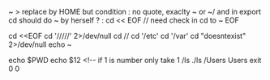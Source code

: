 ~ > replace by HOME but condition : no quote, exaclty ~ or ~/ and in export
cd should do ~ by herself ? : cd << EOF // need check in cd to
~
EOF

cd <<EOF
cd '/////' 2>/dev/null 
cd // 
cd '/etc' 
cd '/var' 
cd "doesntexist" 2>/dev/null 
echo ~
<!-- echo '\" ' " \"\"" <!-- need interpret \ ?
echo \\\" \\\" \\\" \\\"\\\"\\\" \\\'\\\'\\\' -->
echo \$PWD
echo $12 <!-- if 1 is number only take 1
/ls
./ls
/Users
Users
exit 0 0

<!-- ls.c > doit regarder d'abord dans PATH -->

<!-- ctrl+c <<EOF > exit code 1 -->

<!-- ctr+\ cat > quit -->

<!-- cat ctrl+c > code 130 -->

